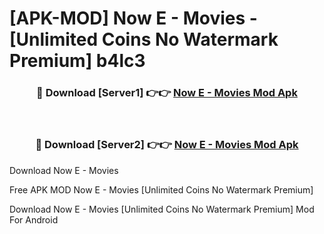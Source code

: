# [APK-MOD] Now E - Movies - [Unlimited Coins No Watermark Premium] b4lc3



<div align="center">
<h3>🔴 Download [Server1] 👉👉 <a href="https://momento.my/?title=Now_E_-_Movies">Now E - Movies Mod Apk</a></h3><br>

<h3>🔴 Download [Server2] 👉👉 <a href="https://momento.my/?title=Now_E_-_Movies">Now E - Movies Mod Apk</a></h3>
</div>



Download Now E - Movies 

Free APK MOD Now E - Movies [Unlimited Coins No Watermark Premium]

Download Now E - Movies [Unlimited Coins No Watermark Premium] Mod For Android
